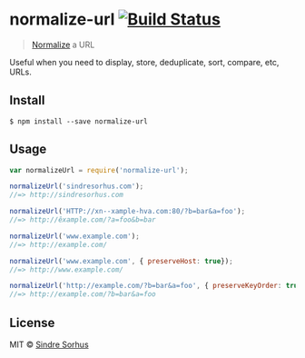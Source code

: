 # normalize-url [![Build Status](https://travis-ci.org/sindresorhus/normalize-url.svg?branch=master)](https://travis-ci.org/sindresorhus/normalize-url)

> [Normalize](http://en.wikipedia.org/wiki/URL_normalization) a URL

Useful when you need to display, store, deduplicate, sort, compare, etc, URLs.


## Install

```
$ npm install --save normalize-url
```


## Usage

```js
var normalizeUrl = require('normalize-url');

normalizeUrl('sindresorhus.com');
//=> http://sindresorhus.com

normalizeUrl('HTTP://xn--xample-hva.com:80/?b=bar&a=foo');
//=> http://êxample.com/?a=foo&b=bar

normalizeUrl('www.example.com');
//=> http://example.com/

normalizeUrl('www.example.com', { preserveHost: true});
//=> http://www.example.com/

normalizeUrl('http://example.com/?b=bar&a=foo', { preserveKeyOrder: true});
//=> http://example.com/?b=bar&a=foo
```


## License

MIT © [Sindre Sorhus](http://sindresorhus.com)
